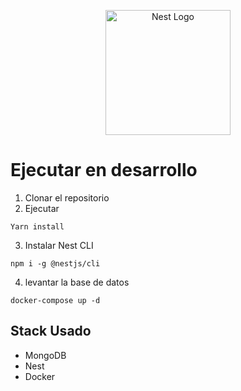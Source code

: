 <p align="center">
  <a href="http://nestjs.com/" target="blank"><img src="https://nestjs.com/img/logo-small.svg" width="200" alt="Nest Logo" /></a>
</p>

# Ejecutar en desarrollo

1. Clonar el repositorio
2. Ejecutar
```
Yarn install
```
3. Instalar Nest CLI
```
npm i -g @nestjs/cli
```
4. levantar la base de datos
```
docker-compose up -d
```


## Stack Usado
* MongoDB
* Nest
* Docker
